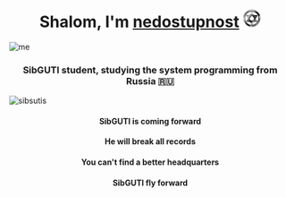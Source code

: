 <h1 align="center">Shalom, I'm <a href="https://github.com/nedostupnost" target="_blank">nedostupnost</a>
<img src="https://github.com/nedostupnost/nedostupnost/blob/main/assets/star%20(467).gif?raw=true" height="32"/></h1>

![me](https://github.com/nedostupnost/nedostupnost/blob/main/assets/videoplayback.gif?raw=true)

<h3 align="center">SibGUTI student, studying the system programming from Russia 🇷🇺</h3>

![sibsutis](https://github.com/nedostupnost/nedostupnost/blob/main/assets/logo_sibguti_.jpg?raw=true)

<h4 align="center">SibGUTI is coming forward <h4>
<h4 align="center">He will break all records<h4>
<h4 align="center">You can't find a better headquarters<h4>
<h4 align="center">SibGUTI fly forward<h4>
